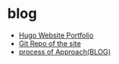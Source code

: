 # blog
-    [Hugo Website Portfolio](https://nbharathvl9.github.io/)
-    [Git Repo of the site](https://github.com/nbharathvl9/blog/tree/main/hugoprofile)
-    [process of Approach(BLOG) ](https://nbharathvl9.github.io/blogs/)
